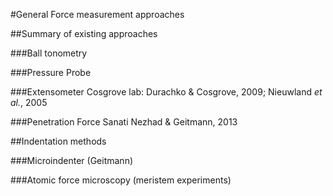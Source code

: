 #General Force measurement approaches

##Summary of existing approaches

###Ball tonometry

###Pressure Probe

###Extensometer
Cosgrove lab: Durachko & Cosgrove, 2009; Nieuwland *et al.*, 2005

###Penetration Force
Sanati Nezhad & Geitmann, 2013

##Indentation methods

###Microindenter (Geitmann)

###Atomic force microscopy (meristem experiments)